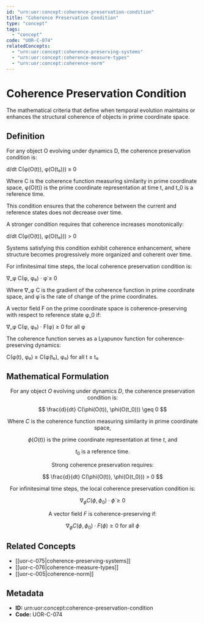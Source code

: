 ```yaml
---
id: "urn:uor:concept:coherence-preservation-condition"
title: "Coherence Preservation Condition"
type: "concept"
tags:
  - "concept"
code: "UOR-C-074"
relatedConcepts:
  - "urn:uor:concept:coherence-preserving-systems"
  - "urn:uor:concept:coherence-measure-types"
  - "urn:uor:concept:coherence-norm"
---
```


# Coherence Preservation Condition

The mathematical criteria that define when temporal evolution maintains or enhances the structural coherence of objects in prime coordinate space.

## Definition

For any object O evolving under dynamics D, the coherence preservation condition is:

d/dt C(φ(O(t)), φ(O(t₀))) ≥ 0

Where C is the coherence function measuring similarity in prime coordinate space, φ(O(t)) is the prime coordinate representation at time t, and t_0 is a reference time.

This condition ensures that the coherence between the current and reference states does not decrease over time.

A stronger condition requires that coherence increases monotonically:

d/dt C(φ(O(t)), φ(O(t₀))) > 0

Systems satisfying this condition exhibit coherence enhancement, where structure becomes progressively more organized and coherent over time.

For infinitesimal time steps, the local coherence preservation condition is:

∇_φ C(φ, φ₀) · φ̇ ≥ 0

Where ∇_φ C is the gradient of the coherence function in prime coordinate space, and φ̇ is the rate of change of the prime coordinates.

A vector field F on the prime coordinate space is coherence-preserving with respect to reference state φ_0 if:

∇_φ C(φ, φ₀) · F(φ) ≥ 0 for all φ

The coherence function serves as a Lyapunov function for coherence-preserving dynamics:

C(φ(t), φ₀) ≥ C(φ(t₀), φ₀) for all t ≥ t₀

## Mathematical Formulation

$$
\text{For any object } O \text{ evolving under dynamics } D\text{, the coherence preservation condition is:}
$$

$$
\frac{d}{dt} C(\phi(O(t)), \phi(O(t_0))) \geq 0
$$

$$
\text{Where } C \text{ is the coherence function measuring similarity in prime coordinate space,}
$$

$$
\phi(O(t)) \text{ is the prime coordinate representation at time } t\text{, and}
$$

$$
t_0 \text{ is a reference time.}
$$

$$
\text{Strong coherence preservation requires:}
$$

$$
\frac{d}{dt} C(\phi(O(t)), \phi(O(t_0))) > 0
$$

$$
\text{For infinitesimal time steps, the local coherence preservation condition is:}
$$

$$
\nabla_{\phi} C(\phi, \phi_0) \cdot \dot{\phi} \geq 0
$$

$$
\text{A vector field } F \text{ is coherence-preserving if:}
$$

$$
\nabla_{\phi} C(\phi, \phi_0) \cdot F(\phi) \geq 0 \text{ for all } \phi
$$

## Related Concepts

- [[uor-c-075|coherence-preserving-systems]]
- [[uor-c-076|coherence-measure-types]]
- [[uor-c-005|coherence-norm]]

## Metadata

- **ID:** urn:uor:concept:coherence-preservation-condition
- **Code:** UOR-C-074
